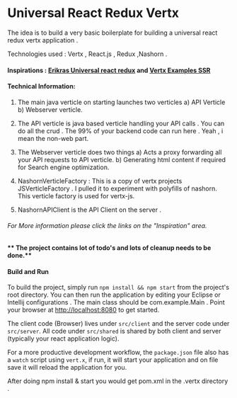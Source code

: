 # Universal React Redux Vertx

The idea is to build a very basic boilerplate for building a universal react redux vertx application . 

Technologies used : Vertx , React.js , Redux ,Nashorn .


#### Inspirations : [Erikras Universal react redux](https://github.com/erikras/react-redux-universal-hot-example)  and  [Vertx Examples SSR](https://github.com/vert-x3/vertx-examples/tree/master/reactjs-server-side-rendering)

#### Technical Information:

1. The main java verticle on starting launches two verticles a) API Verticle b) Webserver verticle.

2. The API verticle is java based verticle handling your API calls . You can do all the crud . The 99% of your backend code can run here . Yeah , i mean the non-web part.

3. The Webserver verticle does two things  a) Acts a proxy forwarding all your API requests to API verticle. b) Generating html content if required for Search engine optimization.

4. NashornVerticleFactory : This is a copy of vertx projects JSVerticleFactory . I pulled it to experiment with polyfills of nashorn. This verticle factory is used for vertx-js.

5. NashornAPIClient is the API Client on the server .



###### For More information please click the links on the "Inspiration" area.

#### ** The project contains lot of todo's and lots of cleanup needs to be done.**


#### Build and Run
 
To build the  project, simply run `npm install && npm start` from the project's root directory. You can then run the application by editing your Eclipse or Intellij configurations . The main class should be com.example.Main . Point your browser at [http://localhost:8080](http://localhost:8080) to get started.

The client code (Browser) lives under `src/client` and the server code under `src/server`. All code under `src/shared` is shared by both client and server (typically your react application logic).

For a more productive development workflow, the `package.json` file also has a `watch` script using `vert.x`, if run, it will start your application and on file save it will reload the application for you.

After doing npm install & start you would get pom.xml in the .vertx directory .
